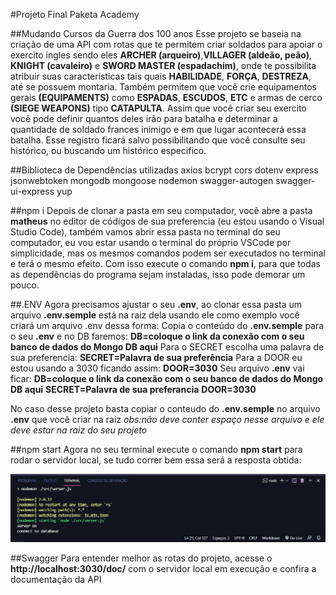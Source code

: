 #Projeto Final Paketa Academy

##Mudando Cursos da Guerra dos 100 anos
Esse projeto se baseia na criação de uma API com rotas que te permitem criar soldados para apoiar o exercito ingles sendo eles **ARCHER (arqueiro)**,**VILLAGER (aldeão, peão)**, **KNIGHT (cavaleiro)** e **SWORD MASTER (espadachim)**, onde te possibilita atribuir suas características tais quais **HABILIDADE**, **FORÇA**, **DESTREZA**, até se possuem montaria. Também permitem que você crie equipamentos gerais **(EQUIPAMENTS)** como **ESPADAS**, **ESCUDOS**, **ETC** e armas de cerco **(SIEGE WEAPONS)** tipo **CATAPULTA**.
Assim que você criar seu exercito você pode definir quantos deles irão para batalha e determinar a quantidade de soldado frances inimigo e em que lugar acontecerá essa batalha. Esse registro ficará salvo possibilitando que você consulte seu histórico, ou buscando um histórico especifico.

##Biblioteca de Dependências utilizadas
axios
bcrypt
cors
dotenv
express
jsonwebtoken
mongodb
mongoose
nodemon
swagger-autogen
swagger-ui-express
yup

##npm i
Depois de clonar a pasta em seu computador, você abre a pasta **matheus** no editor de códigos de sua preferencia (eu estou usando o Visual Studio Code), também vamos abrir essa pasta no terminal do seu computador, eu vou estar usando o terminal do próprio VSCode por simplicidade, mas os mesmos comandos podem ser executados no terminal e terá o mesmo efeito. Com isso execute o comando **npm i**, para que todas as dependências do programa sejam instaladas, isso pode demorar um pouco.

##.ENV
Agora precisamos ajustar o seu **.env**, ao clonar essa pasta um arquivo **.env.semple** está na raiz dela usando ele como exemplo você criará um arquivo .env dessa forma:
Copia o conteúdo do **.env.semple** para o seu **.env** e no DB faremos:
**DB=coloque o link da conexão com o seu banco de dados do Mongo DB aqui**
Para o SECRET escolha uma palavra de sua preferencia:
**SECRET=Palavra de sua preferência**
Para a DOOR eu estou usando a 3030 ficando assim:
**DOOR=3030**
Seu arquivo **.env** vai ficar:
**DB=coloque o link da conexão com o seu banco de dados do Mongo DB aqui**
**SECRET=Palavra de sua preferancia**
**DOOR=3030**

No caso desse projeto basta copiar o conteudo do **.env.semple** no arquivo **.env** que você criar na raiz
*obs:não deve conter espaço nesse arquivo e ele deve estar na raiz do seu projeto*

##npm start
Agora no seu terminal execute o comando **npm start** para rodar o servidor local, se tudo correr bem essa será a resposta obtida:

<img src="./imagens/terminal.PNG" alt="Terminal response">

##Swagger
Para entender melhor as rotas do projeto, acesse o **http://localhost:3030/doc/** com o servidor local em execução e confira a documentação da API